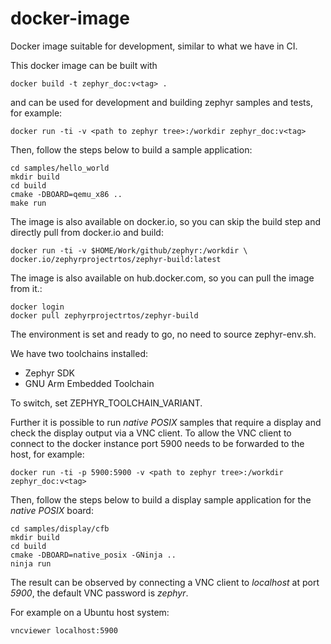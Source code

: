 # docker-image
Docker image suitable for development, similar to what we have in CI.


This docker image can be built with

```
docker build -t zephyr_doc:v<tag> .
```

and can be used for development and building zephyr samples and tests,
for example:

```
docker run -ti -v <path to zephyr tree>:/workdir zephyr_doc:v<tag>
```

Then, follow the steps below to build a sample application:

```
cd samples/hello_world
mkdir build
cd build
cmake -DBOARD=qemu_x86 ..
make run
```

The image is also available on docker.io, so you can skip the build step
and directly pull from docker.io and build:

```
docker run -ti -v $HOME/Work/github/zephyr:/workdir \
docker.io/zephyrprojectrtos/zephyr-build:latest
```

The image is also available on hub.docker.com, so you can pull the image
from it.:

```
docker login
docker pull zephyrprojectrtos/zephyr-build
```

The environment is set and ready to go, no need to source zephyr-env.sh.

We have two toolchains installed:
- Zephyr SDK
- GNU Arm Embedded Toolchain

To switch, set ZEPHYR_TOOLCHAIN_VARIANT.

Further it is possible to run _native POSIX_ samples that require a display
and check the display output via a VNC client. To allow the VNC client to
connect to the docker instance port 5900 needs to be forwarded to the host,
for example:

```
docker run -ti -p 5900:5900 -v <path to zephyr tree>:/workdir zephyr_doc:v<tag>
```

Then, follow the steps below to build a display sample application for the
_native POSIX_ board:

```
cd samples/display/cfb
mkdir build
cd build
cmake -DBOARD=native_posix -GNinja ..
ninja run
```

The result can be observed by connecting a VNC client to _localhost_ at port
_5900_, the default VNC password is _zephyr_.

For example on a Ubuntu host system:

```
vncviewer localhost:5900
```



